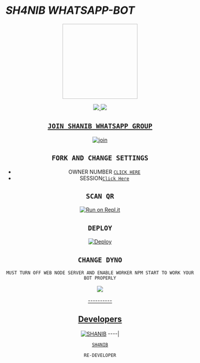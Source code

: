 # *SH4NIB WHATSAPP-BOT*

<div align="center">
  <img border-radius: 15px "https://cardivo.vercel.app/api?name=SH4N1B-S3R%20&description=WELCOME+TO+MY+PROFILE&image=https://i.imgur.com/QEt7Iv0.jpeg?q=tbn:ANd9GcR7aMC3bf4bg4l_nhYS2Un9FXbFYcB4T83Shjk8xSUZDh_D61LFpzbpeqLW&s=10?v=4&backgroundColor=%23e4f2f6&instagram=shan_.x98.exo&github=SH4N1B-S3R&" width="200" height="200"/>

<p align="center">
  <a href="https://instagram.com/shan_.x98"><img src="https://img.shields.io/badge/Instagram-E4405F?style=for-the-badge&logo=instagram&logoColor=white"/> 
  <a href="https://wa.me/918075168486"><img src="https://img.shields.io/badge/WhatsApp-25D366?style=for-the-badge&logo=whatsapp&logoColor=white" />
</p>

## `JOIN SHANIB WHATSAPP GROUP`

  [![join](https://github.com/Alien-alfa/PublicBot/blob/main/wlogo.svg.png)](https://chat.whatsapp.com/Bbg8obtV8GvK7Rq90rBS1t)


## `FORK AND CHANGE SETTINGS`

- OWNER NUMBER [`CLICK HERE`](https://github.com/SH4N1B-S3R/Ammu/blob/main/config.js#L2)
- SESSION[`Click Here`](https://github.com/SH4N1B-S3R/Ammu/blob/main/devil.json#L1)


## `SCAN QR`

[![Run on Repl.it](https://repl.it/badge/github/quiec/whatsAlfa)](https://replit.com/@Devilser/AMMU-WA-BOT-QR)

## `DEPLOY`

[![Deploy](https://www.herokucdn.com/deploy/button.svg)](https://heroku.com/deploy?template=https://github.com/SH4N1B-S3R/Ammu)


## `CHANGE DYNO`

`MUST TURN OFF WEB NODE SERVER AND ENABLE WORKER NPM START TO WORK YOUR BOT PROPERLY`

<p align="center">
  <a href="https://github.com/SH4N1B-S3R/Ammu"><img src="https://telegra.ph/file/67b8d38887cfcb6508226.jpg" />
</p>
----------

## Developers
  <div align="center">
  
   [![SHANIB](https://i.imgur.com/ZRNsMPD.jpeg)](https://github.com/SH4N1B-S3R)
----|
<div align="center">

   [`SH4NIB`](https://github.com/SH4N1B-S3R)

   `RE-DEVELOPER`
                                  
  </div
